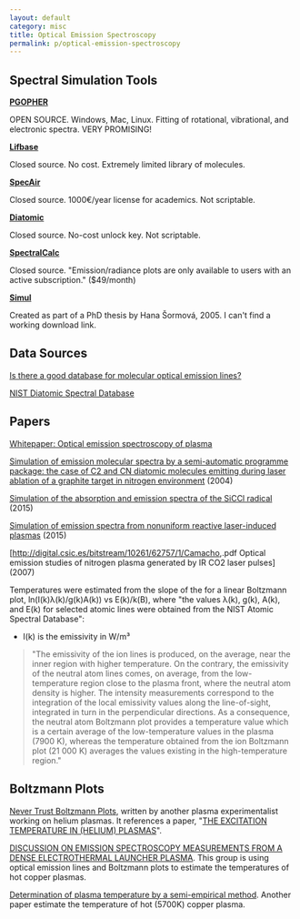 ```yaml
---
layout: default
category: misc
title: Optical Emission Spectroscopy
permalink: p/optical-emission-spectroscopy
---
```


Spectral Simulation Tools
-------------------------

**[PGOPHER](http://pgopher.chm.bris.ac.uk/simulate.htm)**

OPEN SOURCE. Windows, Mac, Linux. Fitting of rotational, vibrational, and electronic spectra. VERY PROMISING!

**[Lifbase](https://www.sri.com/engage/products-solutions/lifbase)**

Closed source. No cost. Extremely limited library of molecules.

**[SpecAir](http://www.specair-radiation.net/)**

Closed source. 1000€/year license for academics. Not scriptable.

**[Diatomic](http://www.cyber-wit.com/download_Diatomic.html)**

Closed source. No-cost unlock key. Not scriptable.

**[SpectralCalc](http://www.spectralcalc.com/)**

Closed source. "Emission/radiance plots are only available to users with an active subscription." ($49/month)

**[Simul](http://www.fch.vut.cz/home/krcma/vyuka/phd/05-sor.htm)**

Created as part of a PhD thesis by Hana Šormová, 2005. I can't find a working download link.

Data Sources
------------

[Is there a good database for molecular optical emission lines?](https://www.researchgate.net/post/Is_there_a_good_database_for_molecular_optical_emission_lines)

[NIST Diatomic Spectral Database](http://www.nist.gov/pml/data/msd-di/)

Papers
------

[Whitepaper: Optical emission spectroscopy of plasma](http://www.fch.vut.cz/~krcma/vyuka/plazma/3-oes-en.pdf)

[Simulation of emission molecular spectra by a semi-automatic programme package: the case of C2 and CN diatomic molecules emitting during laser ablation of a graphite target in nitrogen environment](http://www.ncbi.nlm.nih.gov/pubmed/15248989) (2004)

[Simulation of the absorption and emission spectra of the SiCCl radical](http://www.tandfonline.com/doi/abs/10.1080/00268976.2015.1005707) (2015)

[Simulation of emission spectra from nonuniform reactive laser-induced plasmas](http://dx.doi.org/10.1103/PhysRevE.92.053103) (2015)

\[<http://digital.csic.es/bitstream/10261/62757/1/Camacho>,.pdf Optical emission studies of nitrogen plasma generated by IR CO2 laser pulses\] (2007)

Temperatures were estimated from the slope of the for a linear Boltzmann plot, ln(I(k)λ(k)/g(k)A(k)) vs E(k)/k(B), where "the values λ(k), g(k), A(k), and E(k) for selected atomic lines were obtained from the NIST Atomic Spectral Database":

-   I(k) is the emissivity in W/m³

> "The emissivity of the ion lines is produced, on the average, near the inner region with higher temperature. On the contrary, the emissivity of the neutral atom lines comes, on average, from the low-temperature region close to the plasma front, where the neutral atom density is higher. The intensity measurements correspond to the integration of the local emissivity values along the line-of-sight, integrated in turn in the perpendicular directions. As a consequence, the neutral atom Boltzmann plot provides a temperature value which is a certain average of the low-temperature values in the plasma (7900 K), whereas the temperature obtained from the ion Boltzmann plot (21 000 K) averages the values existing in the high-temperature region."

Boltzmann Plots
---------------

[Never Trust Boltzmann Plots](https://fsusps.wordpress.com/2008/07/31/never-trust-boltzmann-plots/), written by another plasma experimentalist working on helium plasmas. It references a paper, "[THE EXCITATION TEMPERATURE IN (HELIUM) PLASMAS](http://www.sciencedirect.com/science/article/pii/S0022407398000594)".

[DISCUSSION ON EMISSION SPECTROSCOPY MEASUREMENTS FROM A DENSE ELECTROTHERMAL LAUNCHER PLASMA](http://www.ciar.org/ttk/mbt/papers/symp_19/IB24_203.pdf). This group is using optical emission lines and Boltzmann plots to estimate the temperatures of hot copper plasmas.

[Determination of plasma temperature by a semi-empirical method](http://dx.doi.org/10.1590/S0103-97332004000800030). Another paper estimate the temperature of hot (5700K) copper plasma.
